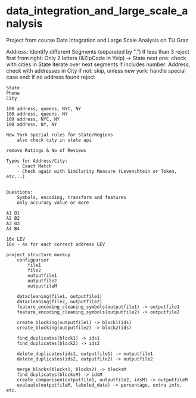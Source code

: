 # data_integration_and_large_scale_analysis
Project from course Data Integration and Large Scale Analysis on TU Graz

Address:
    Identify different Segments (separated by ",")
        If less than 3 reject
        first from right: Only 2 letters (&ZipCode in Yelp) -> State
        next one: check with cities in State
        iterate over next segments
            if includes number: Address, check with addresses in City
            if not: skip, unless new york: handle special case 
        end: if no address found reject

    State
    Phone
    City

    100 address, queens, NYC, NY
    100 address, queens, NY
    100 address, NYC, NY
    100 address, NY, NY

    New York special rules for State/Regions
        also check city in state api

    remove Ratings & No of Reviews

    Typos for Address/City:
        - Exact Match
        - Check again with Similarity Measure (Levenshtein or Token, etc...)


    Questions:
        Symbols, encoding, transform and features
        only accuracy value or more

    A1 B1 
    A2 B2
    A3 B3
    A4 B4

    16x LEV
    16x - 4x for each correct address LEV

    project structure mockup
        configparser
            file1
            file2
            outputfile1
            outputfile2
            outputfileM

        datacleaning(file1, outputfile1)
        datacleaning(file2, outputfile2)
        feature_encoding_cleaning_symbols(outputfile1) -> outputfile1
        feature_encoding_cleaning_symbols(outputfile2) -> outputfile2

        create_blocking(outputfile1) -> block1(ids)
        create_blocking(outputfile2) -> block2(ids)

        find_duplicates(block1) -> ids1
        find_duplicates(block2) -> ids2

        delete_duplicates(ids1, outputfile1) -> outputfile1
        delete_duplicates(ids2, outputfile2) -> outputfile2

        merge_blocks(blocks1, blocks2) -> blocksM
        find_duplicates(blocksM) -> idsM
        create_comparison(outputfile1, outputfile2, idsM) -> outputfileM
        evaluate(outputfileM, labeled_data) -> percentage, extra info, etc.


